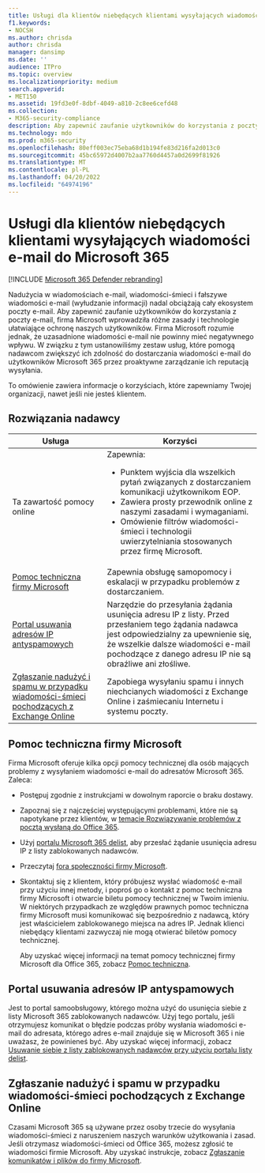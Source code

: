 ```yaml
---
title: Usługi dla klientów niebędących klientami wysyłających wiadomości e-mail do Microsoft 365
f1.keywords:
- NOCSH
ms.author: chrisda
author: chrisda
manager: dansimp
ms.date: ''
audience: ITPro
ms.topic: overview
ms.localizationpriority: medium
search.appverid:
- MET150
ms.assetid: 19fd3e0f-8dbf-4049-a810-2c8ee6cefd48
ms.collection:
- M365-security-compliance
description: Aby zapewnić zaufanie użytkowników do korzystania z poczty e-mail, firma Microsoft wprowadziła różne zasady i technologie ułatwiające ochronę naszych użytkowników.
ms.technology: mdo
ms.prod: m365-security
ms.openlocfilehash: 80eff003ec75eba68d1b194fe83d216fa2d013c0
ms.sourcegitcommit: 45bc65972d4007b2aa7760d4457a0d2699f81926
ms.translationtype: MT
ms.contentlocale: pl-PL
ms.lasthandoff: 04/20/2022
ms.locfileid: "64974196"
---
```

# <a name="services-for-non-customers-sending-mail-to-microsoft-365"></a>Usługi dla klientów niebędących klientami wysyłających wiadomości e-mail do Microsoft 365

[!INCLUDE [Microsoft 365 Defender rebranding](../includes/microsoft-defender-for-office.md)]

Nadużycia w wiadomościach e-mail, wiadomości-śmieci i fałszywe wiadomości e-mail (wyłudzanie informacji) nadal obciążają cały ekosystem poczty e-mail. Aby zapewnić zaufanie użytkowników do korzystania z poczty e-mail, firma Microsoft wprowadziła różne zasady i technologie ułatwiające ochronę naszych użytkowników. Firma Microsoft rozumie jednak, że uzasadnione wiadomości e-mail nie powinny mieć negatywnego wpływu. W związku z tym ustanowiliśmy zestaw usług, które pomogą nadawcom zwiększyć ich zdolność do dostarczania wiadomości e-mail do użytkowników Microsoft 365 przez proaktywne zarządzanie ich reputacją wysyłania.

To omówienie zawiera informacje o korzyściach, które zapewniamy Twojej organizacji, nawet jeśli nie jesteś klientem.

## <a name="sender-solutions"></a>Rozwiązania nadawcy

|Usługa|Korzyści|
|---|---|
|Ta zawartość pomocy online|Zapewnia: <ul><li>Punktem wyjścia dla wszelkich pytań związanych z dostarczaniem komunikacji użytkownikom EOP.</li><li>Zawiera prosty przewodnik online z naszymi zasadami i wymaganiami.</li><li>Omówienie filtrów wiadomości-śmieci i technologii uwierzytelniania stosowanych przez firmę Microsoft.</li><ul>|
|[Pomoc techniczna firmy Microsoft](#microsoft-support)|Zapewnia obsługę samopomocy i eskalacji w przypadku problemów z dostarczaniem.|
|[Portal usuwania adresów IP antyspamowych](#anti-spam-ip-delist-portal)|Narzędzie do przesyłania żądania usunięcia adresu IP z listy. Przed przesłaniem tego żądania nadawca jest odpowiedzialny za upewnienie się, że wszelkie dalsze wiadomości e-mail pochodzące z danego adresu IP nie są obraźliwe ani złośliwe.|
|[Zgłaszanie nadużyć i spamu w przypadku wiadomości-śmieci pochodzących z Exchange Online](#abuse-and-spam-reporting-for-junk-email-originating-from-exchange-online)|Zapobiega wysyłaniu spamu i innych niechcianych wiadomości z Exchange Online i zaśmiecaniu Internetu i systemu poczty.|

## <a name="microsoft-support"></a>Pomoc techniczna firmy Microsoft

Firma Microsoft oferuje kilka opcji pomocy technicznej dla osób mających problemy z wysyłaniem wiadomości e-mail do adresatów Microsoft 365. Zaleca:

- Postępuj zgodnie z instrukcjami w dowolnym raporcie o braku dostawy.

- Zapoznaj się z najczęściej występującymi problemami, które nie są napotykane przez klientów, w [temacie Rozwiązywanie problemów z pocztą wysłaną do Office 365](troubleshooting-mail-sent-to-office-365.md).

- Użyj [portalu Microsoft 365 delist](https://sender.office.com), aby przesłać żądanie usunięcia adresu IP z listy zablokowanych nadawców.

- Przeczytaj [fora społeczności firmy Microsoft](https://community.office365.com/f/).

- Skontaktuj się z klientem, który próbujesz wysłać wiadomość e-mail przy użyciu innej metody, i poproś go o kontakt z pomoc techniczna firmy Microsoft i otwarcie biletu pomocy technicznej w Twoim imieniu. W niektórych przypadkach ze względów prawnych pomoc techniczna firmy Microsoft musi komunikować się bezpośrednio z nadawcą, który jest właścicielem zablokowanego miejsca na adres IP. Jednak klienci niebędący klientami zazwyczaj nie mogą otwierać biletów pomocy technicznej.

  Aby uzyskać więcej informacji na temat pomocy technicznej firmy Microsoft dla Office 365, zobacz [Pomoc techniczna](/office365/servicedescriptions/office-365-platform-service-description/support).

## <a name="anti-spam-ip-delist-portal"></a>Portal usuwania adresów IP antyspamowych

Jest to portal samoobsługowy, którego można użyć do usunięcia siebie z listy Microsoft 365 zablokowanych nadawców. Użyj tego portalu, jeśli otrzymujesz komunikat o błędzie podczas próby wysłania wiadomości e-mail do adresata, którego adres e-mail znajduje się w Microsoft 365 i nie uważasz, że powinieneś być. Aby uzyskać więcej informacji, zobacz [Usuwanie siebie z listy zablokowanych nadawców przy użyciu portalu listy delist](use-the-delist-portal-to-remove-yourself-from-the-office-365-blocked-senders-lis.md).

## <a name="abuse-and-spam-reporting-for-junk-email-originating-from-exchange-online"></a>Zgłaszanie nadużyć i spamu w przypadku wiadomości-śmieci pochodzących z Exchange Online

Czasami Microsoft 365 są używane przez osoby trzecie do wysyłania wiadomości-śmieci z naruszeniem naszych warunków użytkowania i zasad. Jeśli otrzymasz wiadomości-śmieci od Office 365, możesz zgłosić te wiadomości firmie Microsoft. Aby uzyskać instrukcje, zobacz [Zgłaszanie komunikatów i plików do firmy Microsoft](report-junk-email-messages-to-microsoft.md).

